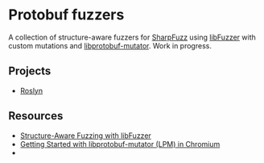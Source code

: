 # Protobuf fuzzers

A collection of structure-aware fuzzers for [SharpFuzz] using
[libFuzzer] with custom mutations and [libprotobuf-mutator].
Work in progress.

[SharpFuzz]: https://github.com/Metalnem/sharpfuzz
[libFuzzer]: http://llvm.org/docs/LibFuzzer.html
[libprotobuf-mutator]: https://github.com/google/libprotobuf-mutator

## Projects

- [Roslyn](https://github.com/Metalnem/protobuf-fuzzers/tree/master/Roslyn)

## Resources

- [Structure-Aware Fuzzing with libFuzzer](https://github.com/google/fuzzer-test-suite/blob/master/tutorial/structure-aware-fuzzing.md)
- [Getting Started with libprotobuf-mutator (LPM) in Chromium](https://chromium.googlesource.com/chromium/src/testing/libfuzzer/+/HEAD/libprotobuf-mutator.md)
- [Structure-aware fuzzing for Clang and LLVM with libprotobuf-mutator]: https://www.youtube.com/watch?v=U60hC16HEDY
